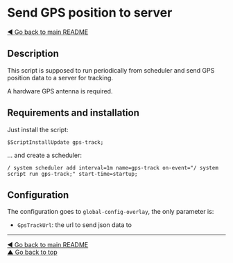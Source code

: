Send GPS position to server
===========================

[◀ Go back to main README](../README.md)

Description
-----------

This script is supposed to run periodically from scheduler and send GPS
position data to a server for tracking.

A hardware GPS antenna is required.

Requirements and installation
-----------------------------

Just install the script:

    $ScriptInstallUpdate gps-track;

... and create a scheduler:

    / system scheduler add interval=1m name=gps-track on-event="/ system script run gps-track;" start-time=startup;

Configuration
-------------

The configuration goes to `global-config-overlay`, the only parameter is:

* `GpsTrackUrl`: the url to send json data to

---
[◀ Go back to main README](../README.md)  
[▲ Go back to top](#top)
